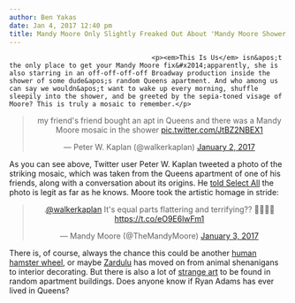 ```yaml
---
author: Ben Yakas
date: Jan 4, 2017 12:40 pm
title: Mandy Moore Only Slightly Freaked Out About 'Mandy Moore Shower Mosaic' In Random Queens Apartment
---
```


	
										<p><em>This Is Us</em> isn&apos;t the only place to get your Mandy Moore fix&#x2014;apparently, she is also starring in an off-off-off-off Broadway production inside the shower of some dude&apos;s random Queens apartment. And who among us can say we wouldn&apos;t want to wake up every morning, shuffle sleepily into the shower, and be greeted by the sepia-toned visage of Moore? This is truly a mosaic to remember.</p>

<center><blockquote class="twitter-tweet" data-lang="en"><p lang="en" dir="ltr">my friend&apos;s friend bought an apt in Queens and there was a Mandy Moore mosaic in the shower <a href="https://web.archive.org/web/20170106175852/https://t.co/JtBZ2NBEX1">pic.twitter.com/JtBZ2NBEX1</a></p>&#x2014; Peter W. Kaplan (@walkerkaplan) <a href="https://web.archive.org/web/20170106175852/https://twitter.com/walkerkaplan/status/816025466104676352">January 2, 2017</a></blockquote>
<script async src="//web.archive.org/web/20170106175852js_/http://platform.twitter.com/widgets.js" charset="utf-8"></script></center>

<p>As you can see above, Twitter user Peter W. Kaplan tweeted a photo of the striking mosaic, which was taken from the Queens apartment of one of his friends, along with a conversation about its origins. He <a href="https://web.archive.org/web/20170106175852/http://nymag.com/selectall/2017/01/mandy-moore-mosaic-found-in-shower-of-new-york-apartment.html">told Select All</a> the photo is legit as far as he knows. Moore took the artistic homage in stride:</p>

<center><blockquote class="twitter-tweet" data-lang="en"><p lang="en" dir="ltr">.<a href="https://web.archive.org/web/20170106175852/https://twitter.com/walkerkaplan">@walkerkaplan</a> It&apos;s equal parts flattering and terrifying?? &#x1F62C;&#x1F62C;&#x1F62C;&#x1F62C; <a href="https://web.archive.org/web/20170106175852/https://t.co/eO9E6lwFm1">https://t.co/eO9E6lwFm1</a></p>&#x2014; Mandy Moore (@TheMandyMoore) <a href="https://web.archive.org/web/20170106175852/https://twitter.com/TheMandyMoore/status/816097897141784576">January 3, 2017</a></blockquote>
<script async src="//web.archive.org/web/20170106175852js_/http://platform.twitter.com/widgets.js" charset="utf-8"></script></center>

<p>There is, of course, always the chance this could be another <a href="https://web.archive.org/web/20170106175852/http://gothamist.com/2013/10/17/brooklyn_man_giving_away_his_giant.php">human hamster wheel</a>, or maybe <a href="https://web.archive.org/web/20170106175852/http://gothamist.com/tags/zardulu">Zardulu</a> has moved on from animal shenanigans to interior decorating. But there is also a lot of <a href="https://web.archive.org/web/20170106175852/http://gothamist.com/2016/10/28/subway_station_house.php#photo-1">strange art</a> to be found in random apartment buildings. Does anyone know if Ryan Adams has ever lived in Queens? </p>					
										
									
				